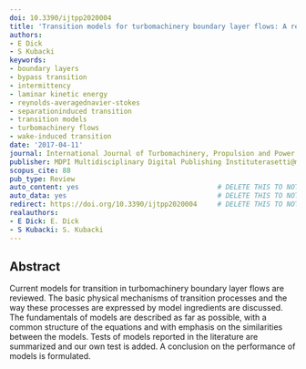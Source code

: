 ```yaml
---
doi: 10.3390/ijtpp2020004
title: 'Transition models for turbomachinery boundary layer flows: A review'
authors:
- E Dick
- S Kubacki
keywords:
- boundary layers
- bypass transition
- intermittency
- laminar kinetic energy
- reynolds-averagednavier-stokes
- separationinduced transition
- transition models
- turbomachinery flows
- wake-induced transition
date: '2017-04-11'
journal: International Journal of Turbomachinery, Propulsion and Power
publisher: MDPI Multidisciplinary Digital Publishing Instituterasetti@mdpi.com
scopus_cite: 88
pub_type: Review
auto_content: yes                                  # DELETE THIS TO NOT AUTO GENERATE CONTENT
auto_data: yes                                     # DELETE THIS TO NOT AUTO GENERATE METADATA
redirect: https://doi.org/10.3390/ijtpp2020004     # DELETE THIS TO NOT REDIRECT
realauthors:
- E Dick: E. Dick
- S Kubacki: S. Kubacki
---
```



## Abstract
Current models for transition in turbomachinery boundary layer flows are reviewed. The basic physical mechanisms of transition processes and the way these processes are expressed by model ingredients are discussed. The fundamentals of models are described as far as possible, with a common structure of the equations and with emphasis on the similarities between the models. Tests of models reported in the literature are summarized and our own test is added. A conclusion on the performance of models is formulated.

